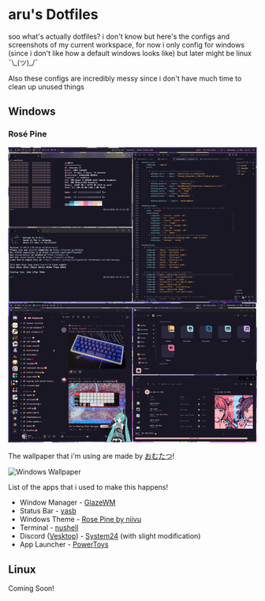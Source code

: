 # aru's Dotfiles
soo what's actually dotfiles? i don't know but here's the configs and screenshots of my current workspace, for now i only config for windows (since i don't like how a default windows looks like) but later might be linux ¯\\\_(ツ)_/¯ 

Also these configs are incredibly messy since i don't have much time to clean up unused things
## Windows
### Rosé Pine
![Windows Config](/Images/take-1.png)

The wallpaper that i'm using are made by [おむたつ](https://x.com/omrice4869)!

![Windows Wallpaper](/Images/take-1-desktop.png)

List of the apps that i used to make this happens!
* Window Manager - [GlazeWM](https://github.com/glzr-io/glazewm)
* Status Bar - [yasb](https://github.com/amnweb/yasb)
* Windows Theme - [Rose Pine by niivu](https://www.deviantart.com/niivu/art/Rose-Pine-for-Windows-11-955213259)
* Terminal - [nushell](https://www.nushell.sh/)
* Discord ([Vesktop](https://github.com/Vencord/Vesktop)) - [System24](https://github.com/refact0r/system24) (with slight modification)
* App Launcher - [PowerToys](https://learn.microsoft.com/en-us/windows/powertoys/)
## Linux
Coming Soon!
